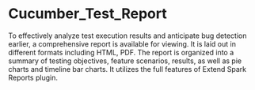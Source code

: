 # Cucumber_Test_Report

To effectively analyze test execution results and anticipate bug detection earlier, a comprehensive report is available for viewing. It is laid out in different formats including HTML, PDF. The report is organized into a summary of testing objectives, feature scenarios, results, as well as pie charts and timeline bar charts. It utilizes the full features of Extend Spark Reports plugin.

